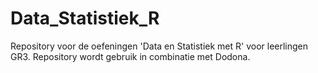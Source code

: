 # Data_Statistiek_R
Repository voor de oefeningen 'Data en Statistiek met R' voor leerlingen GR3.  Repository wordt gebruik in combinatie met Dodona. 
